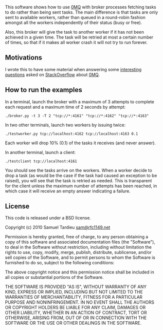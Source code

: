 This software shows how to use [0MQ](http://zeromq.org/) with broker
processes fetching tasks to do rather than being sent tasks. The
main difference is that tasks are only sent to available workers,
rather than queued in a round-robin fashion amongst all the workers
independently of their status (busy or free).

Also, this broker will give the task to another worker if it has
not been achieved in a given time. The task will be retried at
most a certain number of times, so that if it makes all worker
crash it will not try to run forever.

## Motivations

I wrote this to have some material when answering some
[interesting](http://stackoverflow.com/questions/3692854/how-should-a-zeromq-worker-safely-hang-up/)
[questions](http://stackoverflow.com/questions/4328792/zeromq-xrep-endpoint-disappearing/) asked on 
[StackOverflow](http://stackoverflow.com) about [0MQ](http://zeromq.org).

## How to run the examples

In a terminal, launch the broker with a maximum of 3 attempts to complete each request and a maximum time of 2 seconds by attempt:

    ./broker.py -t 3 -T 2 "tcp://*:4161" "tcp://*:4162" "tcp://*:4163"

In two other terminals, launch two workers by issuing twice:

    ./testworker.py tcp://localhost:4162 tcp://localhost:4163 0.1

Each worker will drop 10% (0.1) of the tasks it receives (and never answer).

In another terminal, launch a client:

    ./testclient tcp://localhost:4161

You should see the tasks arrive on the workers. When a worker decide to drop a task (as would be the case if the task
had caused an exception to be raised), you will see that the task is retried as needed. This is transparent for the
client unless the maximum number of attempts has been reached, in which case it will receive an empty answer indicating
a failure.

## License

This code is released under a BSD license.

Copyright (c) 2010 Samuel Tardieu <sam@rfc1149.net>

Permission is hereby granted, free of charge, to any person obtaining
a copy of this software and associated documentation files (the
"Software"), to deal in the Software without restriction, including
without limitation the rights to use, copy, modify, merge, publish,
distribute, sublicense, and/or sell copies of the Software, and to
permit persons to whom the Software is furnished to do so, subject to
the following conditions:

The above copyright notice and this permission notice shall be included
in all copies or substantial portions of the Software.

THE SOFTWARE IS PROVIDED "AS IS", WITHOUT WARRANTY OF ANY KIND,
EXPRESS OR IMPLIED, INCLUDING BUT NOT LIMITED TO THE WARRANTIES OF
MERCHANTABILITY, FITNESS FOR A PARTICULAR PURPOSE AND NONINFRINGEMENT.
IN NO EVENT SHALL THE AUTHORS OR COPYRIGHT HOLDERS BE LIABLE FOR ANY
CLAIM, DAMAGES OR OTHER LIABILITY, WHETHER IN AN ACTION OF CONTRACT,
TORT OR OTHERWISE, ARISING FROM, OUT OF OR IN CONNECTION WITH THE
SOFTWARE OR THE USE OR OTHER DEALINGS IN THE SOFTWARE.
